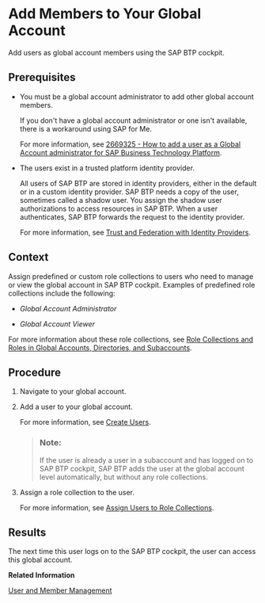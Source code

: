 <!-- loio4a0491330a164f5a873fa630c7f45f06 -->

# Add Members to Your Global Account

Add users as global account members using the SAP BTP cockpit.



<a name="loio4a0491330a164f5a873fa630c7f45f06__prereq_ukv_qjz_ncc"/>

## Prerequisites

-   You must be a global account administrator to add other global account members.

    If you don't have a global account administrator or one isn't available, there is a workaround using SAP for Me.

    For more information, see [2669325 - How to add a user as a Global Account administrator for SAP Business Technology Platform](https://me.sap.com/notes/0002669325).

-   The users exist in a trusted platform identity provider.

    All users of SAP BTP are stored in identity providers, either in the default or in a custom identity provider. SAP BTP needs a copy of the user, sometimes called a shadow user. You assign the shadow user authorizations to access resources in SAP BTP. When a user authenticates, SAP BTP forwards the request to the identity provider.

    For more information, see [Trust and Federation with Identity Providers](trust-and-federation-with-identity-providers-cb1bc8f.md).




<a name="loio4a0491330a164f5a873fa630c7f45f06__context_dlv_qjz_ncc"/>

## Context

Assign predefined or custom role collections to users who need to manage or view the global account in SAP BTP cockpit. Examples of predefined role collections include the following:

-   *Global Account Administrator*

-   *Global Account Viewer*


For more information about these role collections, see [Role Collections and Roles in Global Accounts, Directories, and Subaccounts](../10-concepts/role-collections-and-roles-in-global-accounts-directories-and-subaccounts-0039cf0.md).



<a name="loio4a0491330a164f5a873fa630c7f45f06__steps_flv_qjz_ncc"/>

## Procedure

1.  Navigate to your global account.

2.  Add a user to your global account.

    For more information, see [Create Users](create-users-a3bc7e8.md).

    > ### Note:  
    > If the user is already a user in a subaccount and has logged on to SAP BTP cockpit, SAP BTP adds the user at the global account level automatically, but without any role collections.

3.  Assign a role collection to the user.

    For more information, see [Assign Users to Role Collections](assign-users-to-role-collections-c576676.md).




<a name="loio4a0491330a164f5a873fa630c7f45f06__result_glv_qjz_ncc"/>

## Results

The next time this user logs on to the SAP BTP cockpit, the user can access this global account.

**Related Information**  


[User and Member Management](../10-concepts/user-and-member-management-cc1c676.md "On SAP BTP, user management takes place at all levels from global account to environment. There are different types of users, such as depending on their roles in the company.")

